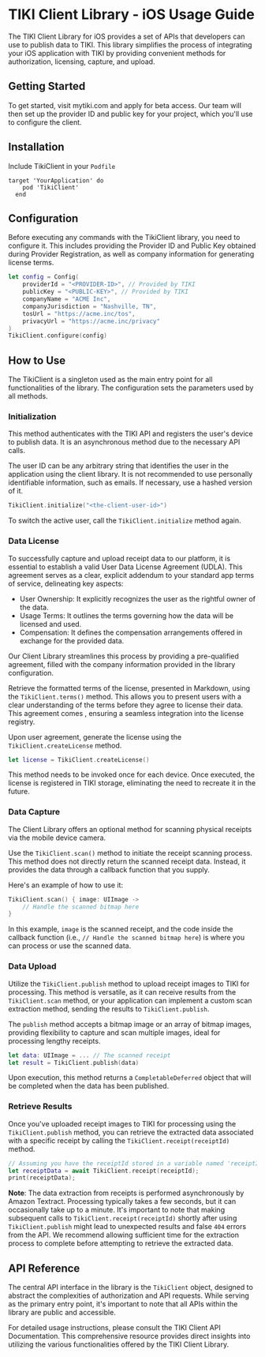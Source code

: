 # TIKI Client Library - iOS Usage Guide

The TIKI Client Library for iOS provides a set of APIs that developers can use to publish data to TIKI. This library simplifies the process of integrating your iOS application with TIKI by providing convenient methods for authorization, licensing, capture, and upload.

## Getting Started

To get started, visit mytiki.com and apply for beta access. Our team will then set up the provider ID and public key for your project, which you'll use to configure the client.

## Installation

Include TikiClient in your `Podfile`

```
target 'YourApplication' do
    pod 'TikiClient'
  end
```

## Configuration

Before executing any commands with the TikiClient library, you need to configure it. This includes providing the Provider ID and Public Key obtained during Provider Registration, as well as company information for generating license terms.

```swift
let config = Config(
    providerId = "<PROVIDER-ID>", // Provided by TIKI
    publicKey = "<PUBLIC-KEY>", // Provided by TIKI
    companyName = "ACME Inc",
    companyJurisdiction = "Nashville, TN",
    tosUrl = "https://acme.inc/tos",
    privacyUrl = "https://acme.inc/privacy"
)
TikiClient.configure(config)
```

## How to Use

The TikiClient is a singleton used as the main entry point for all functionalities of the library. The configuration sets the parameters used by all methods.

### Initialization

This method authenticates with the TIKI API and registers the user's device to publish data. It is an asynchronous method due to the necessary API calls.

The user ID can be any arbitrary string that identifies the user in the application using the client library. It is not recommended to use personally identifiable information, such as emails. If necessary, use a hashed version of it.

```swift
TikiClient.initialize("<the-client-user-id>")
```

To switch the active user, call the `TikiClient.initialize` method again.

### Data License

To successfully capture and upload receipt data to our platform, it is essential to establish a valid User Data License Agreement (UDLA). This agreement serves as a clear, explicit addendum to your standard app terms of service, delineating key aspects:

- User Ownership: It explicitly recognizes the user as the rightful owner of the data.
- Usage Terms: It outlines the terms governing how the data will be licensed and used.
- Compensation: It defines the compensation arrangements offered in exchange for the provided data.

Our Client Library streamlines this process by providing a pre-qualified agreement, filled with the company information provided in the library configuration.

Retrieve the formatted terms of the license, presented in Markdown, using the `TikiClient.terms()` method. This allows you to present users with a clear understanding of the terms before they agree to license their data. This agreement comes , ensuring a seamless integration into the license registry.

Upon user agreement, generate the license using the `TikiClient.createLicense` method.

```swift
let license = TikiClient.createLicense()
```

This method needs to be invoked once for each device. Once executed, the license is registered in TIKI storage, eliminating the need to recreate it in the future.

### Data Capture

The Client Library offers an optional method for scanning physical receipts via the mobile device camera.

Use the `TikiClient.scan()` method to initiate the receipt scanning process. This method does not directly return the scanned receipt data. Instead, it provides the data through a callback function that you supply.

Here's an example of how to use it:

```swift
TikiClient.scan() { image: UIImage ->
    // Handle the scanned bitmap here
}
```

In this example, `image` is the scanned receipt, and the code inside the callback function (i.e., `// Handle the scanned bitmap here`) is where you can process or use the scanned data.

### Data Upload

Utilize the `TikiClient.publish` method to upload receipt images to TIKI for processing. This method is versatile, as it can receive results from the `TikiClient.scan` method, or your application can implement a custom scan extraction method, sending the results to `TikiClient.publish`.

The `publish` method accepts a bitmap image or an array of bitmap images, providing flexibility to capture and scan multiple images, ideal for processing lengthy receipts.

```swift
let data: UIImage = ... // The scanned receipt
let result = TikiClient.publish(data)
```

Upon execution, this method returns a `CompletableDeferred` object that will be completed when the data has been published.

### Retrieve Results

Once you've uploaded receipt images to TIKI for processing using the `TikiClient.publish` method, you can retrieve the extracted data associated with a specific receipt by calling the `TikiClient.receipt(receiptId)` method.

```swift
// Assuming you have the receiptId stored in a variable named 'receiptId'
let receiptData = await TikiClient.receipt(receiptId);
print(receiptData);
```

**Note**: The data extraction from receipts is performed asynchronously by Amazon Textract. Processing typically takes a few seconds, but it can occasionally take up to a minute. It's important to note that making subsequent calls to `TikiClient.receipt(receiptId)` shortly after using `TikiClient.publish` might lead to unexpected results and false `404` errors from the API. We recommend allowing sufficient time for the extraction process to complete before attempting to retrieve the extracted data.
 

## API Reference

The central API interface in the library is the `TikiClient` object, designed to abstract the complexities of authorization and API requests. While serving as the primary entry point, it's important to note that all APIs within the library are public and accessible.

For detailed usage instructions, please consult the TIKI Client API Documentation. This comprehensive resource provides direct insights into utilizing the various functionalities offered by the TIKI Client Library.